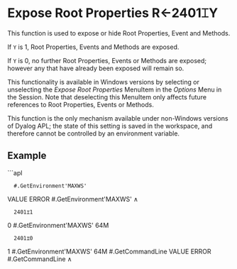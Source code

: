 
<!-- Hidden search keywords -->
<div style="display: none;">
  2401⌶
</div>






<h1 class="heading"><span class="name">Expose Root Properties</span> <span class="command">R←2401⌶Y</span></h1>



This function is used to expose or hide Root Properties, Event and Methods.


If `Y` is 1, Root Properties, Events and Methods are exposed.


If `Y` is 0, no further Root Properties, Events or Methods are exposed; however any that have already been exposed will remain so.


This functionality is available in Windows versions by selecting or unselecting the *Expose Root Properties* MenuItem in the *Options* Menu in the Session. Note that deselecting this MenuItem only affects future references to Root Properties, Events or Methods.


This function is the only mechanism available under non-Windows versions of Dyalog APL; the state of this setting is saved in the workspace, and therefore cannot be controlled by an environment variable.


<h2 class="example">Example</h2>
```apl

      #.GetEnvironment'MAXWS'
VALUE ERROR
      #.GetEnvironment'MAXWS'
     ∧
      
      2401⌶1
0
      #.GetEnvironment'MAXWS'
64M
      
      2401⌶0
1
      #.GetEnvironment'MAXWS'
64M
      #.GetCommandLine
VALUE ERROR
      #.GetCommandLine
     ∧

```


